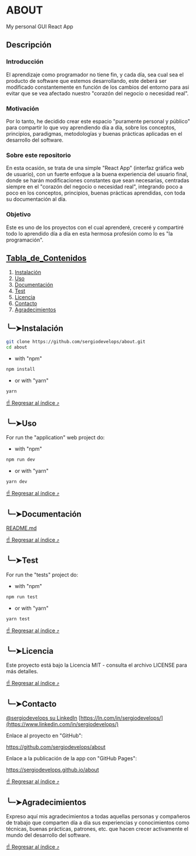 # ABOUT
My personal GUI React App

## Descripción
[//]: # (Una breve descripción del proyecto que explique 
su propósito y sus características principales.)

### Introducción
El aprendizaje como programador no tiene fin, y cada día, sea cual sea el producto de software que estemos desarrollando, este deberá ser modificado constantemente en función de los cambios del entorno para asi evitar que se vea afectado nuestro "corazón del negocio o necesidad real". 

### Motivación
Por lo tanto, he decidido crear este espacio "puramente personal y público" para compartir lo que voy aprendiendo día a día, sobre los conceptos, principios, paradigmas, metodologías y buenas prácticas aplicadas en el desarrollo del software.

### Sobre este repositorio
En esta ocasión, se trata de una simple "React App" (interfaz gráfica web de usuario), con un fuerte enfoque a la buena experiencia del usuario final, donde se harán modificaciones constantes que sean necesarias, centradas siempre en el "corazón del negocio o necesidad real", integrando poco a poco en los  conceptos, principios, buenas prácticas aprendidas, con toda su documentación al día.

### Objetivo
Este es uno de los proyectos con el cual aprenderé, creceré y compartiré todo lo aprendido día a día en esta hermosa profesión como lo es "la programación".


## [Tabla_de_Contenidos](#Tabla_de_Contenidos)

1. [Instalación](#instalación)
2. [Uso](#uso)
3. [Documentación](#documentación)
4. [Test](#test)
5. [Licencia](#licencia)
6. [Contacto](#contacto)
7. [Agradecimientos](#agradecimientos)




## ╰┈➤Instalación

[//]: # (Instrucciones para instalar el proyecto. Incluye los requisitos previos y 
comandos necesarios.)

```bash
git clone https://github.com/sergiodevelops/about.git
cd about
```
- with "npm"
```bash
npm install
```
- or with "yarn"
```bash
yarn
```
[☝️ Regresar al índice ⤴](#Tabla_de_Contenidos)




## ╰┈➤Uso
[//]: # (Instrucciones para usar el proyecto. Incluye ejemplos de comandos y código.)
For run the "application" web project do:
- with "npm"
```bash
npm run dev
```
- or with "yarn"
```bash
yarn dev
```

[☝️ Regresar al índice ⤴](#Tabla_de_Contenidos)




[//]: # (## ╰┈➤Ejemplos)
[//]: # (Algunos ejemplos prácticos de uso de tu proyecto.)




## ╰┈➤Documentación
[//]: # (Un enlace a la documentación completa si está en otro lugar.)

[README.md](https://github.com/sergiodevelops/about/blob/master/README.md)

[☝️ Regresar al índice ⤴](#Tabla_de_Contenidos)




[//]: # (## ╰┈➤Contribución)
[//]: # (Guía para contribuir al proyecto. Incluye reglas para pull requests, código de conducta, etc.)




## ╰┈➤Test
[//]: # (Instrucciones para correr los tests.)
[//]: # (asd)
For run the "tests" project do:
- with "npm"
```bash
npm run test
```
- or with "yarn"
```bash
yarn test
```

[☝️ Regresar al índice ⤴](#Tabla_de_Contenidos)




## ╰┈➤Licencia
Este proyecto está bajo la Licencia MIT - consulta el archivo LICENSE para más detalles.

[☝️ Regresar al índice ⤴](#Tabla_de_Contenidos)




## ╰┈➤Contacto
[@sergiodevelops su LinkedIn](https://www.linkedin.com/in/sergiodevelops/)
[https://ln.com/in/sergiodevelops/](https://www.linkedin.com/in/sergiodevelops/)

Enlace al proyecto en "GitHub": 

https://github.com/sergiodevelops/about

Enlace a la publicación de la app con "GitHub Pages":

https://sergiodevelops.github.io/about

[☝️ Regresar al índice ⤴](#Tabla_de_Contenidos)




## ╰┈➤Agradecimientos
Expreso aquí mis agradecimientos a todas aquellas personas y compañeros de trabajo que comparten día a día sus experiencias y conocimientos como técnicas, buenas prácticas, patrones, etc. que hacen crecer activamente el mundo del desarrollo del software.

[☝️ Regresar al índice ⤴](#Tabla_de_Contenidos)
